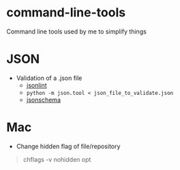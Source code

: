 # command-line-tools
Command line tools used by me to simplify things

# JSON
* Validation of a .json file
  * [jsonlint](https://github.com/zaach/jsonlint)
  * ```` python -m json.tool < json_file_to_validate.json ````
  * [jsonschema](https://github.com/Julian/jsonschema)

# Mac
* Change hidden flag of file/repository
 > chflags -v nohidden opt
